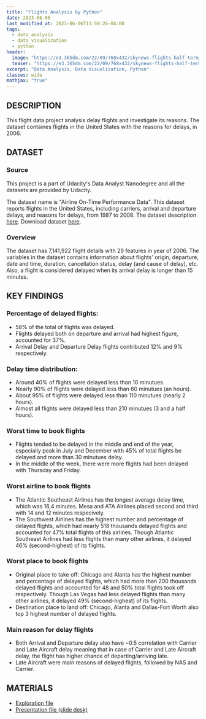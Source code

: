```yaml
---
title: "Flights Analysis by Python"
date: 2023-06-06
last_modified_at: 2023-06-06T11:59:26-04:00
tags: 
  - data_analysis
  - data_visualization
  - python
header:
  image: "https://e3.365dm.com/22/09/768x432/skynews-flights-half-term_5912915.jpg?20220928020714"
  teaser: "https://e3.365dm.com/22/09/768x432/skynews-flights-half-term_5912915.jpg?20220928020714"
excerpt: "Data Analysis, Data Visualization, Python"
classes: wide
mathjax: "true"
---
```

## DESCRIPTION
This flight data project analysis delay flights and investigate its reasons. The dataset containes flights in the United States with the reasons for delays, in 2006.

## DATASET
### Source
This project is a part of Udacity's Data Analyst Nanodegree and all the datasets are provided by Udacity.

The dataset name is "Airline On-Time Performance Data". This dataset reports flights in the United States, including carriers, arrival and departure delays, and reasons for delays, from 1987 to 2008. The dataset description [here](https://www.transtats.bts.gov/DatabaseInfo.asp?QO_VQ=EFD&Yv0x=D). Download dataset [here](https://community.amstat.org/jointscsg-section/dataexpo/dataexpo2009).

### Overview
The dataset has 7,141,922 flight details with 29 features in year of 2006.
The variables in the dataset contains information about flights' origin, departure, date and time, duration, cancellation status, delay (and cause of delay), etc.
Also, a flight is considered delayed when its arrival delay is longer than 15 minutes.

## KEY FINDINGS
### Percentage of delayed flights: 
- 58% of the total of flights was delayed.
- Flights delayed both on departure and arrival had highest figure, accounted for 37%. 
- Arrival Delay and Departure Delay flights contributed 12% and 9% respectively.

### Delay time distribution: 
- Around 40% of flights were delayed less than 10 minutues. 
- Nearly 90% of flights were delayed less than 60 minutues (an hours). 
- About 95% of flights were delayed less than 110 minutues (nearly 2 hours). 
- Almost all flights were delayed less than 210 minutues (3 and a half hours).

### Worst time to book flights
- Flights tended to be delayed in the middle and end of the year, especially peak in July and December with 45% of total flights be delayed and more than 30 minutues delay. 
- In the middle of the week, there were more flights had been delayed with Thursday and Friday.

### Worst airline to book flights
- The Atlantic Southeast Airlines has the longest average delay time, which was 16,4 minutes. Mesa and ATA Airlines placed second and third with 14 and 12 minutes respecively. 
- The Southwest Airlines has the highest number and percentage of delayed flights, which had nearly 518 thousands delayed flights and accounted for 47% total flights of this airlines. Though Atlantic Southeast Airlines had less flights than many other airlines, it delayed 46% (second-highest) of its flights.

### Worst place to book flights
- Original place to take off: Chicago and Alanta has the highest number and percentage of delayed flights, which had more than 200 thousands delayed flights and accounted for 48 and 50% total flights took off respectively. Though Las Vegas had less delayed flights than many other airlines, it delayed 49% (second-highest) of its flights. 
- Destination place to land off: Chicago, Alanta and Dallas-Fort Worth also top 3 highest number of delayed flights.

### Main reason for delay flights
- Both Arrival and Departure delay also have ~0.5 correlation with Carrier and Late Aircraft delay meaning that in case of Carrier and Late Aircraft delay, the flight has higher chance of departing/arriving late.
- Late Aircraft were main reasons of delayed flights, followed by NAS and Carrier.

## MATERIALS
- [Exploration file]("assets/UdacityxFPT_NguyenMinhAnh_Project5/Flight_Part_I_exploration.html")
- [Presentation file (slide desk)]("assets/UdacityxFPT_NguyenMinhAnh_Project5/Flight_Part_II_slide_deck.slides.html")
